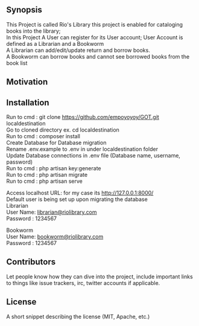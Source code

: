 ## Synopsis
This Project is called Rio's Library this project is enabled for cataloging books into the library; <br />
In this Project A User can register for its User account; User Account is defined as a Librarian and a Bookworm <br />
A Librarian can add/edit/update return and borrow books. <br />
A Bookworm can borrow books and cannot see borrowed books from the book list

## Motivation


## Installation

Run to cmd : git clone https://github.com/empoyoyoy/GOT.git localdestination <br />
Go to cloned directory ex. cd localdestination <br />
Run to cmd : composer install <br />
Create Database for Database  migration <br />
Rename .env.example to .env in under localdestination folder <br />
Update Database connections in .env file (Database name, username, password) <br />
Run to cmd : php artisan key:generate <br />
Run to cmd : php artisan migrate <br />
Run to cmd : php artisan serve <br />

Access localhost URL: for my case its http://127.0.0.1:8000/ <br />
Default user is being set up upon migrating the database  <br />
Librarian <br />
User Name: librarian@riolibrary.com <br />
Password : 1234567 <br />

Bookworm <br />
User Name: bookworm@riolibrary.com <br />
Password : 1234567 <br />

## Contributors

Let people know how they can dive into the project, include important links to things like issue trackers, irc, twitter accounts if applicable.

## License

A short snippet describing the license (MIT, Apache, etc.)
